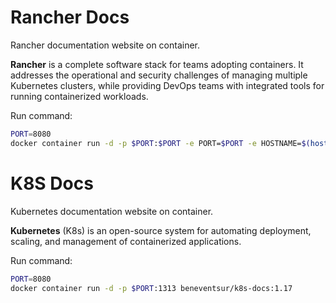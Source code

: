 # Rancher Docs

Rancher documentation website on container.

**Rancher** is a complete software stack for teams adopting containers. It addresses the operational and security challenges of managing multiple Kubernetes clusters, while providing DevOps teams with integrated tools for running containerized workloads.

Run command:
```bash
PORT=8080
docker container run -d -p $PORT:$PORT -e PORT=$PORT -e HOSTNAME=$(hostname -i) beneventsur/rancher-docs:2.3.5
```

# K8S Docs

Kubernetes documentation website on container.

**Kubernetes** (K8s) is an open-source system for automating deployment, scaling, and management of containerized applications.

Run command:
```bash
PORT=8080
docker container run -d -p $PORT:1313 beneventsur/k8s-docs:1.17
```
